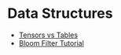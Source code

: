 # Data Structures

- [Tensors vs Tables](https://earthmover.io/blog/tensors-vs-tables/)
- [Bloom Filter Tutorial](https://llimllib.github.io/bloomfilter-tutorial/)
